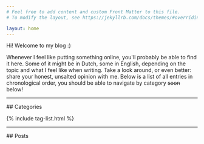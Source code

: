 ```yaml
---
# Feel free to add content and custom Front Matter to this file.
# To modify the layout, see https://jekyllrb.com/docs/themes/#overriding-theme-defaults

layout: home
---
```


Hi! Welcome to my blog :)

Whenever I feel like putting something online, you'll probably be able to find it here. Some of it might be in Dutch, some in English, depending on the topic and what I feel like when writing. Take a look around, or even better: share your honest, unsalted opinion with me. Below is a list of all entries in chronological order, you should be able to navigate by category ~~soon~~ below! 

<hr>
## Categories

<div><p>{% include tag-list.html %}</p></div>

<hr>
## Posts


